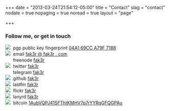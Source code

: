 +++
date = "2013-03-24T21:54:12-05:00"
title = "Contact"
slag = "contact"
nodate = true
nopaging = true
noread = true
layout = "page"

+++

<h3>Follow me, or get in touch</h3>
<img src="/contact/pgp.gif" border="0">&nbsp;&nbsp;pgp public key fingerprint <a href="https://keybase.io/fak3r/key.asc">04A1 69CC A79F 7188</a><br />
<img src="/contact/email.jpg" border="0">&nbsp;&nbsp;email <a href="http://fak3r.com">fak3r @ fak3r . com</a><br />
<img src="/contact/freenode.png" border="0" height="16" width="16">&nbsp;&nbsp;freenode <a href="https://www.freenode.net/">fak3r</a><br />
<img src="/contact/twitter.bmp" border="0">&nbsp;&nbsp;twitter <a href="https://twitter.com/fak3r" alt="Twitter" title="Twitter">fak3r</a><br />
<img src="/contact/telegram.bmp" border="0" height="16" width="16">&nbsp;&nbsp;telegram <a href="https://telegram.me/fak3r" alt="telegram" title="telegram">fak3r</a><br />
<img src="/contact/github.png" border="0">&nbsp;&nbsp;github <a href="https://github.com/philcryer/" alt="github" title="github">fak3r</a><br />
<img src="/contact/lastfm.bmp" border="0">&nbsp;&nbsp;lastfm <a href="http://www.last.fm/user/fak3r" alt="LastFM" title="LastFM">fak3r</a><br />
<img src="/contact/flickr.png" border="0">&nbsp;&nbsp;flickr <a href="https://secure.flickr.com/photos/fak3r/sets/" alt="Flickr" title="Flickr">fak3r</a><br />
<img src="/contact/lanyrd.bmp" border="0">&nbsp;&nbsp;lanyrd <a href="https://lanyrd.com/profile/fak3r/" alt="Lanyrd" title="Lanyrd">fak3r</a><br />
<img src="/contact/bitcoin.png" border="0">&nbsp;&nbsp;bitcoin <a href="https://blockchain.info/address/1AubVQPJ41SFThtKMHV7p7rYYRqGFQGPAu">1AubVQPJ41SFThtKMHV7p7rYYRqGFQGPAu</a><br />

